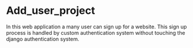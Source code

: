 # Add_user_project

In this web application a many user can sign up for a website. This sign up process is handled by custom authentication system without touching the django authentication system.
